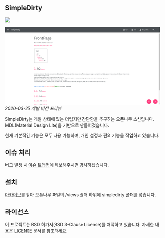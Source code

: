 SimpleDirty
----
![](https://img.shields.io/badge/status-in%20progress-red)

![](/img/demo.png)  
_2020-03-25 개발 버전 프리뷰_  

SimpleDirty는 개발 상태에 있는 더럽지만 간단함을 추구하는 오픈나무 스킨입니다.  
MDL(Material Design Lite)을 기반으로 만들어졌습니다.  

현재 기본적인 기능은 모두 사용 가능하며, 개인 설정과 편의 기능을 작업하고 있습니다.

## 이슈 처리
버그 발생 시 [이슈 트래커](https://github.com/kpjhg0124/openNAMU-Skin-SimpleDirty/issues)에 제보해주시면 감사하겠습니다.  

## 설치
[아카이브](https://github.com/kpjhg0124/openNAMU-Skin-SimpleDirty/archive/master.zip)를 받아 오픈나무 파일의 /views 폴더 하위에 simpledirty 폴더를 넣습니다.

## 라이선스
이 프로젝트는 BSD 허가서(BSD 3-Clause License)를 채택하고 있습니다. 자세한 내용은 [LICENSE](/LICENSE) 문서를 참조하세요.  